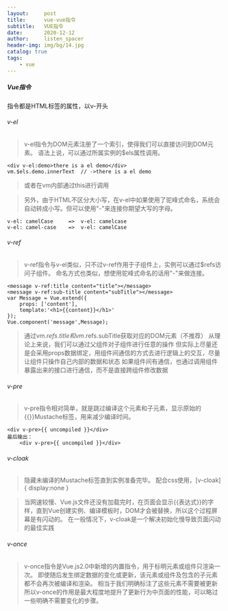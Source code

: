 ```yaml
---
layout:     post
title:      vue-vue指令
subtitle:   VUE指令
date:       2020-12-12
author:     listen_spacer
header-img: img/bg/14.jpg
catalog: true
tags:
    - vue
---
```


##### Vue指令
指令都是HTML标签的属性，以v-开头


###### v-el
>v-el指令为DOM元素注册了一个索引，使得我们可以直接访问到DOM元素。
>语法上说，可以通过所属实例的$els属性调用。

```
<div v-el:demo>there is a el demo</div>
vm.$els.demo.innerText  // ->there is a el demo
```
>或者在vm内部通过this进行调用

>另外，由于HTML不区分大小写，在v-el中如果使用了驼峰式命名，系统会自动转成小写。但可以使用"-"来连接你期望大写的字母。

```
v-el: camelCase     =>  v-el: camelcase
v-el: camel-case    =>  v-el: camelCase
```
###### v-ref
>v-ref指令与v-el类似，只不过v-ref作用于子组件上，实例可以通过$refs访问子组件。
>命名方式也类似，想使用驼峰式命名的话用"-"来做连接。

```
<message v-ref:title content="title"></message>
<message v-ref:sub-title content="subTitle"></message>
var Message = Vue.extend({
    props: ['content'],
    template:'<h1>{{content}}</h1>'
});
Vue.component('message',Message);
```
>通过vm.$refs.title和vm.$refs.subTitle获取对应的DOM元素（不推荐）
>从理论上来说，我们可以通过父组件对子组件进行任意的操作
>但实际上尽量还是会采用props数据绑定，用组件间通信的方式去进行逻辑上的交互，尽量让组件只操作自己内部的数据和状态
>如果组件间有通信，也通过调用组件暴露出来的接口进行通信，而不是直接跨组件修改数据

###### v-pre
>v-pre指令相对简单，就是跳过编译这个元素和子元素，显示原始的{{}}Mustache标签，用来减少编译时间。

```
<div v-pre>{{ uncompiled }}</div>
最后输出：
    <div v-pre>{{ uncompiled }}</div>
```

###### v-cloak
>隐藏未编译的Mustache标签直到实例准备完毕。
>配合css使用，[v-cloak]{ display:none }

>当网速较慢、Vue.js文件还没有加载完时，在页面会显示{{表达式}}的字样，直到Vue创建实例、编译模板时，DOM才会被替换，所以这个过程屏幕是有闪动的。
>在一般情况下，v-cloak是一个解决初始化慢导致页面闪动的最佳实践

###### v-once
>v-once指令是Vue.js2.0中新增的内置指令，用于标明元素或组件只渲染一次。
>即使随后发生绑定数据的变化或更新，该元素或组件及包含的子元素都不会再次被编译和渲染。
>相当于我们明确标注了这些元素不需要被更新
>所以v-once的作用是最大程度地提升了更新行为中页面的性能，可以略过一些明确不需要变化的步骤。

